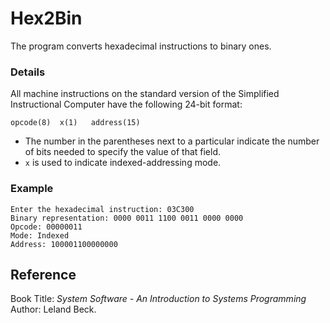 # Hex2Bin
The program converts hexadecimal instructions to binary ones.

### Details
All machine instructions on the standard version of the Simplified Instructional Computer have the following 24-bit format:
```
opcode(8)  x(1)   address(15)
```
* The number in the parentheses next to a particular indicate the number of bits needed to specify the value of that field.
* `x` is used to indicate indexed-addressing mode.

### Example
```
Enter the hexadecimal instruction: 03C300
Binary representation: 0000 0011 1100 0011 0000 0000
Opcode: 00000011
Mode: Indexed
Address: 100001100000000
```

## Reference
Book Title: *System Software - An Introduction to Systems Programming*
Author: Leland Beck.